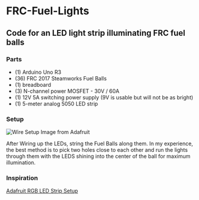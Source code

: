 # FRC-Fuel-Lights

## Code for an LED light strip illuminating FRC fuel balls

### Parts

* (1) Arduino Uno R3
* (36) FRC 2017 Steamworks Fuel Balls
* (1) breadboard
* (3) N-channel power MOSFET - 30V / 60A
* (1) 12V 5A switching power supply (9V is usable but will not be as bright)
* (1) 5-meter analog 5050 LED strip

### Setup
![Wire Setup](https://cdn-learn.adafruit.com/assets/assets/000/002/692/original/led_strips_ledstripfet.gif?1448059609)
Image from Adafruit

After Wiring up the LEDs, string the Fuel Balls along them. In my experience, the best method is to pick two holes close to each other and run the lights through them with the LEDS shining into the center of the ball for maximum illumination.

### Inspiration

[Adafruit RGB LED Strip Setup](https://learn.adafruit.com/rgb-led-strips/overview)
